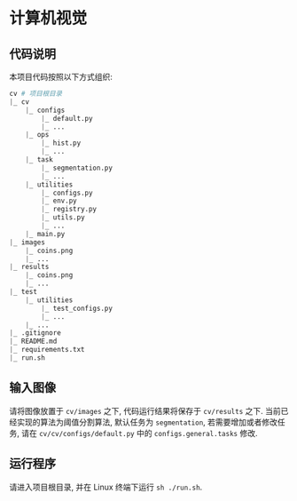 
# 计算机视觉

## 代码说明

本项目代码按照以下方式组织:

```python
cv # 项目根目录
|_ cv
    |_ configs
        |_ default.py
        |_ ...
    |_ ops
        |_ hist.py
        |_ ...
    |_ task
        |_ segmentation.py
        |_ ...
    |_ utilities
        |_ configs.py
        |_ env.py
        |_ registry.py
        |_ utils.py
        |_ ...
    |_ main.py
|_ images
    |_ coins.png
    |_ ...
|_ results
    |_ coins.png
    |_ ...
|_ test
    |_ utilities
        |_ test_configs.py
        |_ ...
    |_ ...
|_ .gitignore
|_ README.md
|_ requirements.txt
|_ run.sh
```

## 输入图像

请将图像放置于 `cv/images` 之下, 代码运行结果将保存于 `cv/results` 之下. 当前已经实现的算法为阈值分割算法, 默认任务为 `segmentation`, 若需要增加或者修改任务, 请在 `cv/cv/configs/default.py` 中的 `configs.general.tasks` 修改.

## 运行程序

请进入项目根目录, 并在 Linux 终端下运行 `sh ./run.sh`.
